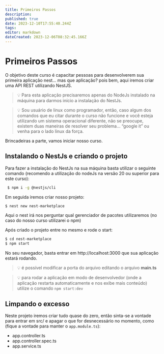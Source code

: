 ```yaml
---
title: Primeiros Passos
description: 
published: true
date: 2023-12-10T17:55:40.244Z
tags: 
editor: markdown
dateCreated: 2023-12-06T08:32:45.166Z
---
```


# Primeiros Passos

O objetivo deste curso é capacitar pessoas para desenvolverem sua primeira aplicação nest… mas que aplicação? pois bem, aqui iremos criar uma API REST utilizando NestJS.

> 💡 Para esta aplicação precisaremos apenas do NodeJs instalado na máquina para darmos início a instalação do NestJs.
> 

> 💡 Sou usuário de linux como programador, então, caso algum dos comandos que eu citar durante o curso não funcione e você esteja utilizando um sistema operacional diferente, não se preocupe, existem duas maneiras de resolver seu problema… “google it” ou venha para o lado linux da força.
> 

Brincadeiras a parte, vamos iniciar nosso curso.

## Instalando o NestJs e criando o projeto

Para fazer a instalação do NestJs na sua máquina basta utilizar o seguinte comando (recomendo a utilização do nodeJs na versão 20 ou superior para este curso):

```bash
 $ npm i -g @nestjs/cli
```

Em seguida iremos criar nosso projeto:

```bash
$ nest new nest-marketplace
```

Aqui o nest irá nos perguntar qual gerenciador de pacotes utilizaremos (no caso do nosso curso utilizarei o npm)

 

Após criado o projeto entre no mesmo e rode o start:

```bash
$ cd nest-marketplace
$ npm start
```

No seu navegador, basta entrar em http://localhost:3000 que sua aplicação estará rodando.

> 💡 é possível modificar a porta do arquivo editando o arquivo **main.ts**
> 

> 💡 para rodar a aplicação em modo de desenvolvedor (onde a aplicação restarta automaticamente e nos exibe mais conteúdo) utilize o comando `npm start:dev`
> 

## Limpando o excesso

Neste projeto iremos criar tudo quase do zero, então sinta-se a vontade para entrar em src/ e apagar o que for desnecessário no momento, como (fique a vontade para manter o `app.module.ts`):

- app.controller.ts
- app.controller.spec.ts
- app.service.ts